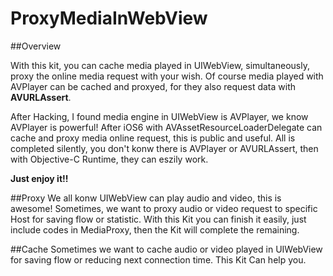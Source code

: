 ProxyMediaInWebView
===================
##Overview

With this kit, you can cache media played in UIWebView, simultaneously, proxy the online media request with your wish. Of course media played with AVPlayer can be cached and proxyed, for they also request data with **AVURLAssert**.

After Hacking, I found media engine in UIWebView is AVPlayer, we know AVPlayer is powerful! After iOS6 with AVAssetResourceLoaderDelegate can cache and proxy media online request, this is public and useful. All is completed silently, you don't konw there is AVPlayer or AVURLAssert, then with Objective-C Runtime, they can eszily work.

**Just enjoy it!!**

##Proxy
We all konw UIWebView can play audio and video, this is awesome! Sometimes, we want to proxy audio or video request to specific Host for saving flow or statistic. With this  Kit you can finish it easily, just include codes in MediaProxy, then the Kit will complete the remaining.

##Cache
Sometimes we want to cache audio or video played in UIWebView for saving flow or reducing next connection time. This Kit Can help you.
